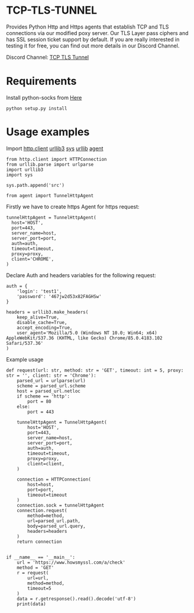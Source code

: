 # TCP-TLS-TUNNEL

Provides Python Http and Https agents that establish TCP and TLS connections via our modified poxy server. Our TLS Layer pass ciphers and has SSL session ticket support by default. If you are really interested in testing it for free, you can find out more details in our Discord Channel.

Discord Channel: [TCP TLS Tunnel](https://discord.gg/4HRVxNP)

# Requirements

Install python-socks from [Here](https://github.com/Sweety1337/python-socks-upgraded) 
```
python setup.py install
```


# Usage examples
Import [http.client](https://docs.python.org/3/library/http.client.html) [urllib3](https://urllib3.readthedocs.io/en/latest/) [sys](https://docs.python.org/3/library/sys.html) [urllib](https://docs.python.org/3/library/sys.html) [agent](https://github.com/Sweety1337/py-http-tunnel/src/agent.py)

```
from http.client import HTTPConnection
from urllib.parse import urlparse
import urllib3
import sys

sys.path.append('src')

from agent import TunnelHttpAgent
```

Firstly we have to create https Agent for https request:
```
tunnelHttpAgent = TunnelHttpAgent(
  host='HOST',
  port=443,
  server_name=host,
  server_port=port,
  auth=auth,
  timeout=timeout,
  proxy=proxy,
  client='CHROME',
)
```

Declare Auth and headers variables for the following request:
```
auth = {
    'login': 'test1',
    'password': '467jw2d53x82FAGHSw'
}

headers = urllib3.make_headers(
    keep_alive=True,
    disable_cache=True,
    accept_encoding=True,
    user_agent='Mozilla/5.0 (Windows NT 10.0; Win64; x64) AppleWebKit/537.36 (KHTML, like Gecko) Chrome/85.0.4183.102 Safari/537.36'
)
```

Example usage
```
def request(url: str, method: str = 'GET', timeout: int = 5, proxy: str = '', client: str = 'Chrome'):
    parsed_url = urlparse(url)
    scheme = parsed_url.scheme
    host = parsed_url.netloc
    if scheme == 'http':
        port = 80
    else:
        port = 443

    tunnelHttpAgent = TunnelHttpAgent(
        host='HOST',
        port=443,
        server_name=host,
        server_port=port,
        auth=auth,
        timeout=timeout,
        proxy=proxy,
        client=client,
    )

    connection = HTTPConnection(
        host=host,
        port=port,
        timeout=timeout
    )
    connection.sock = tunnelHttpAgent
    connection.request(
        method=method,
        url=parsed_url.path,
        body=parsed_url.query,
        headers=headers
    )
    return connection


if __name__ == '__main__':
    url = 'https://www.howsmyssl.com/a/check'
    method = 'GET'
    r = request(
        url=url,
        method=method,
        timeout=5
    )
    data = r.getresponse().read().decode('utf-8')
    print(data)
```
